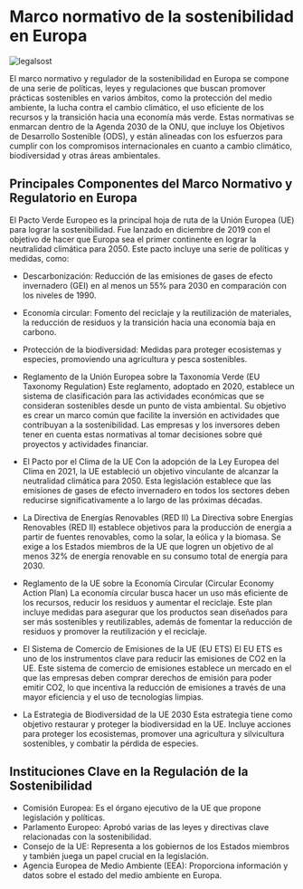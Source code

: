 # Marco normativo de la sostenibilidad en Europa 

![legalsost](img/lgl.jgp)

El marco normativo y regulador de la sostenibilidad en Europa se compone de una serie de políticas, leyes y regulaciones que buscan promover prácticas sostenibles en varios ámbitos, como la protección del medio ambiente, la lucha contra el cambio climático, el uso eficiente de los recursos y la transición hacia una economía más verde. Estas normativas se enmarcan dentro de la Agenda 2030 de la ONU, que incluye los Objetivos de Desarrollo Sostenible (ODS), y están alineadas con los esfuerzos para cumplir con los compromisos internacionales en cuanto a cambio climático, biodiversidad y otras áreas ambientales.

## Principales Componentes del Marco Normativo y Regulatorio en Europa

El Pacto Verde Europeo es la principal hoja de ruta de la Unión Europea (UE) para lograr la sostenibilidad. Fue lanzado en diciembre de 2019 con el objetivo de hacer que Europa sea el primer continente en lograr la neutralidad climática para 2050. Este pacto incluye una serie de políticas y medidas, como:

* Descarbonización: Reducción de las emisiones de gases de efecto invernadero (GEI) en al menos un 55% para 2030 en comparación con los niveles de 1990.
* Economía circular: Fomento del reciclaje y la reutilización de materiales, la reducción de residuos y la transición hacia una economía baja en carbono.
* Protección de la biodiversidad: Medidas para proteger ecosistemas y especies, promoviendo una agricultura y pesca sostenibles.
* Reglamento de la Unión Europea sobre la Taxonomía Verde (EU Taxonomy Regulation)
Este reglamento, adoptado en 2020, establece un sistema de clasificación para las actividades económicas que se consideran sostenibles desde un punto de vista ambiental. Su objetivo es crear un marco común que facilite la inversión en actividades que contribuyan a la sostenibilidad. 
Las empresas y los inversores deben tener en cuenta estas normativas al tomar decisiones sobre qué proyectos y actividades financiar.

* El Pacto por el Clima de la UE
Con la adopción de la Ley Europea del Clima en 2021, la UE estableció un objetivo vinculante de alcanzar la neutralidad climática para 2050. Esta legislación establece que las emisiones de gases de efecto invernadero en todos los sectores deben reducirse significativamente a lo largo de las próximas décadas.

* La Directiva de Energías Renovables (RED II)
La Directiva sobre Energías Renovables (RED II) establece objetivos para la producción de energía a partir de fuentes renovables, como la solar, la eólica y la biomasa. Se exige a los Estados miembros de la UE que logren un objetivo de al menos 32% de energía renovable en su consumo total de energía para 2030.

* Reglamento de la UE sobre la Economía Circular (Circular Economy Action Plan)
La economía circular busca hacer un uso más eficiente de los recursos, reducir los residuos y aumentar el reciclaje. Este plan incluye medidas para asegurar que los productos sean diseñados para ser más sostenibles y reutilizables, además de fomentar la reducción de residuos y promover la reutilización y el reciclaje.

* El Sistema de Comercio de Emisiones de la UE (EU ETS)
El EU ETS es uno de los instrumentos clave para reducir las emisiones de CO2 en la UE. Este sistema de comercio de emisiones establece un mercado en el que las empresas deben comprar derechos de emisión para poder emitir CO2, lo que incentiva la reducción de emisiones a través de una mayor eficiencia y el uso de tecnologías limpias.

* La Estrategia de Biodiversidad de la UE 2030
Esta estrategia tiene como objetivo restaurar y proteger la biodiversidad en la UE. Incluye acciones para proteger los ecosistemas, promover una agricultura y silvicultura sostenibles, y combatir la pérdida de especies.

## Instituciones Clave en la Regulación de la Sostenibilidad
* Comisión Europea: Es el órgano ejecutivo de la UE que propone legislación y políticas.
* Parlamento Europeo: Aprobó varias de las leyes y directivas clave relacionadas con la sostenibilidad.
* Consejo de la UE: Representa a los gobiernos de los Estados miembros y también juega un papel crucial en la legislación.
* Agencia Europea de Medio Ambiente (EEA): Proporciona información y datos sobre el estado del medio ambiente en Europa.
